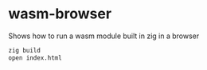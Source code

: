 # wasm-browser

Shows how to run a wasm module built in zig in a browser

```sh
zig build
open index.html
```
